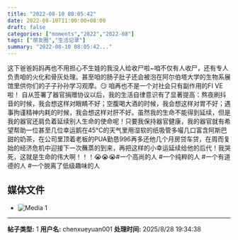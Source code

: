 ```yaml
---
title: "2022-08-10 08:05:42"
date: 2022-08-10T11:00:00+08:00
draft: false
categories: ["moments","2022","2022-08"]
tags: ["朋友圈","生活记录"]
summary: "2022-08-10 08:05:42..."
---
```


这下爸爸妈妈再也不用担心不生娃的我没人给收尸啦~咱不仅有人收尸，还有专人负责咱的火化和骨灰处理。甚至咱的肠子肚子还会被泡在阿尔伯塔大学的生物系展馆里供你们的子子孙孙学习观摩。😏 咱再也不是一个对社会只有副作用的FI VE啦！
​
​自从签署了器官捐赠协议以后，我的生活自律意识有了显著提高：熬夜刷抖音的时候，我会想这样对眼睛不好；空腹喝大酒的时候，我会想这样对胃不好；遇事拘谨精神内耗的时候，我会想这样对肝不好。虽然我的生命不能得到延续，但是我的器官还肩负着延续别人生命的使命呢！只要我保持器官健康，我的器官就有希望帮助一位甚至几位幸运鹅在45°C的天气里用湿软的纸吸管多嘬几口富含阿斯巴甜的奶茶，在公司里顶着老板的PUA勤恳996再多还他几个月房贷车贷，在周而复始的经济危机中迎接下一次蘸蒸的到来，再把这样的小幸运延续给他的后代！我哭死，这就是生命的伟大啊！！！😭😭😭
​
​#一个高尚的人
​#一个纯粹的人
​#一个有道德的人
​#一个脱离了低级趣味的人

## 媒体文件

- ![Media 1](/Moments/photos/2022-08-10/202208100805420.jpg)

---

**帖子类型:** 1
**用户名:** chenxueyuan001
**处理时间:** 2025/8/28 19:34:38